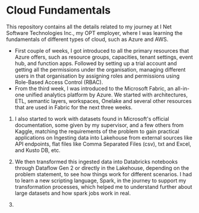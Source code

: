 # Cloud Fundamentals

This repository contains all the details related to my journey at I Net Software Technologies Inc., my OPT employer, where I was learning the fundamentals of different types of cloud, such as Azure and AWS. 

- First couple of weeks, I got introduced to all the primary resources that Azure offers, such as resource groups, capacities, tenant settings, event hub, and function apps. Followed by setting up a trial account and getting all the permissions under the organisation, managing different users in that organisation by assigning roles and permissions using Role-Based Access Control (RBAC).
- From the third week, I was introduced to the Microsoft Fabric, an all-in-one unified analytics platform by Azure. We started with architectures, ETL, semantic layers, workspaces, Onelake and several other resources that are used in Fabric for the next three weeks.

1) I also started to work with datasets found in Microsoft's official documentation, some given by my supervisor, and a few others from Kaggle, matching the requirements of the problem to gain practical applications on Ingesting data into Lakehouse from external sources like API endpoints, flat files like Comma Separated Files (csv), txt and Excel, and Kusto DB, etc. 

2) We then transformed this ingested data into Databricks notebooks through Dataflow Gen 2 or directly in the Lakehouse, depending on the problem statement, to see how things work for different scenarios. I had to learn a new scripting language, Spark, in the journey to support my transformation processes, which helped me to understand further about large datasets and 
how spark jobs work in real.

3) 
